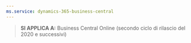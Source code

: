 ```yaml
---
ms.service: dynamics-365-business-central
---
```

> **SI APPLICA A:** Business Central Online (secondo ciclo di rilascio del 2020 e successivi)
